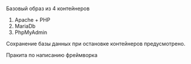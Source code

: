 Базовый образ из 4 контейнеров
1. Apache + PHP
3. MariaDb
4. PhpMyAdmin

Сохранение базы данных при остановке контейнеров предусмотрено. 

Пракита по написанию фреймворка